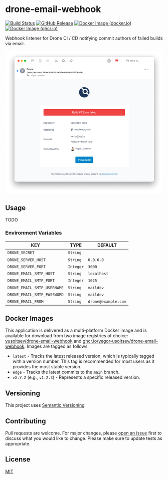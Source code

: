 # drone-email-webhook

[![Build Status](https://github.com/yegor-usoltsev/drone-email-webhook/actions/workflows/ci.yml/badge.svg)](https://github.com/yegor-usoltsev/drone-email-webhook/actions)
[![GitHub Release](https://img.shields.io/github/v/release/yegor-usoltsev/drone-email-webhook?sort=semver)](https://github.com/yegor-usoltsev/drone-email-webhook/releases)
[![Docker Image (docker.io)](https://img.shields.io/docker/v/yusoltsev/drone-email-webhook?label=docker.io&sort=semver)](https://hub.docker.com/r/yusoltsev/drone-email-webhook)
[![Docker Image (ghcr.io)](https://img.shields.io/docker/v/yusoltsev/drone-email-webhook?label=ghcr.io&sort=semver)](https://github.com/yegor-usoltsev/drone-email-webhook/pkgs/container/drone-email-webhook)

Webhook listener for Drone CI / CD notifying commit authors of failed builds via email.

![Screenshot](https://raw.githubusercontent.com/yegor-usoltsev/drone-email-webhook/main/.github/screenshot.png)

## Usage

TODO

### Environment Variables

| KEY                         | TYPE      | DEFAULT             |
|-----------------------------|-----------|---------------------|
| `DRONE_SECRET`              | `String`  |                     |
| `DRONE_SERVER_HOST`         | `String`  | `0.0.0.0`           |
| `DRONE_SERVER_PORT`         | `Integer` | `3000`              |
| `DRONE_EMAIL_SMTP_HOST`     | `String`  | `localhost`         |
| `DRONE_EMAIL_SMTP_PORT`     | `Integer` | `1025`              |
| `DRONE_EMAIL_SMTP_USERNAME` | `String`  | `maildev`           |
| `DRONE_EMAIL_SMTP_PASSWORD` | `String`  | `maildev`           |
| `DRONE_EMAIL_FROM`          | `String`  | `drone@example.com` |

## Docker Images

This application is delivered as a multi-platform Docker image and is available for download from two image registries
of choice: [yusoltsev/drone-email-webhook](https://hub.docker.com/r/yusoltsev/drone-email-webhook)
and [ghcr.io/yegor-usoltsev/drone-email-webhook](https://github.com/yegor-usoltsev/drone-email-webhook/pkgs/container/drone-email-webhook).
Images are tagged as follows:

- `latest` - Tracks the latest released version, which is typically tagged with a version number. This tag is
  recommended for most users as it provides the most stable version.
- `edge` - Tracks the latest commits to the `main` branch.
- `vX.Y.Z` (e.g., `v1.2.3`) - Represents a specific released version.

## Versioning

This project uses [Semantic Versioning](https://semver.org)

## Contributing

Pull requests are welcome. For major changes,
please [open an issue](https://github.com/yegor-usoltsev/drone-email-webhook/issues/new) first to discuss what you would
like to change. Please make sure to update tests as appropriate.

## License

[MIT](https://github.com/yegor-usoltsev/drone-email-webhook/blob/main/LICENSE)
